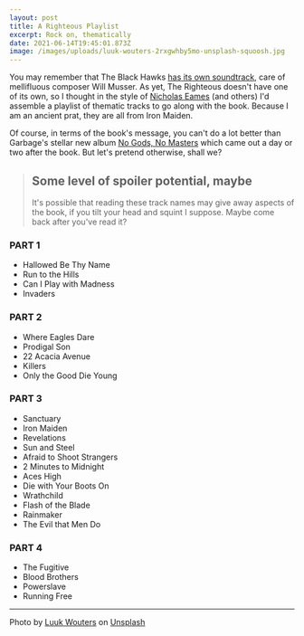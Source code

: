 ```yaml
---
layout: post
title: A Righteous Playlist
excerpt: Rock on, thematically
date: 2021-06-14T19:45:01.873Z
image: /images/uploads/luuk-wouters-2rxgwhby5mo-unsplash-squoosh.jpg
---
```

You may remember that The Black Hawks [has its own soundtrack](https://www.davewragg.com/blog/musical-interlude/), care of mellifluous composer Will Musser. As yet, The Righteous doesn't have one of its own, so I thought in the style of [Nicholas Eames](https://nicholaseames.com/soundtrack/) (and others) I'd assemble a playlist of thematic tracks to go along with the book. Because I am an ancient prat, they are all from Iron Maiden.

Of course, in terms of the book's message, you can't do a lot better than Garbage's stellar new album [No Gods, No Masters](https://open.spotify.com/album/1oLs7LqGqSmD643CULAiZc) which came out a day or two after the book. But let's pretend otherwise, shall we?

> ## Some level of spoiler potential, maybe
>
> It's possible that reading these track names may give away aspects of the book, if you tilt your head and squint I suppose. Maybe come back after you've read it?


### PART 1

- Hallowed Be Thy Name
- Run to the Hills
- Can I Play with Madness
- Invaders

### PART 2

- Where Eagles Dare
- Prodigal Son
- 22 Acacia Avenue
- Killers
- Only the Good Die Young

### PART 3

- Sanctuary
- Iron Maiden
- Revelations
- Sun and Steel
- Afraid to Shoot Strangers
- 2 Minutes to Midnight
- Aces High
- Die with Your Boots On
- Wrathchild
- Flash of the Blade
- Rainmaker
- The Evil that Men Do

### PART 4

- The Fugitive
- Blood Brothers
- Powerslave
- Running Free

---

Photo by <a href="https://unsplash.com/@luukski?utm_source=unsplash&utm_medium=referral&utm_content=creditCopyText">Luuk Wouters</a> on <a href="https://unsplash.com/?utm_source=unsplash&utm_medium=referral&utm_content=creditCopyText">Unsplash</a>
  